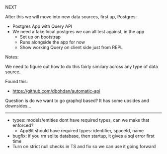 NEXT

After this we will move into new data sources, first up, Postgres:

- Postgres App with Query API
- We need a fake local postgres we can all test against, in the app
  - Set up on bootstrap
  - Runs alongside the app for now
  - Show working Query on client side just from REPL

Notes:

We need to figure out how to do this fairly similary across any type of data source.

Found this:

- https://github.com/dbohdan/automatic-api

Question is do we want to go graphql based? It has some upsides and downsides...

---

- types: models/entities dont have required types, can we make that enforced?
  - AppBit should have required types: identifier, spaceId, name
- bugfix: if you rm sqlite database, then startup, it gives a sql error first time
- Turn on strict null checks in TS and fix so we can use it going forward
